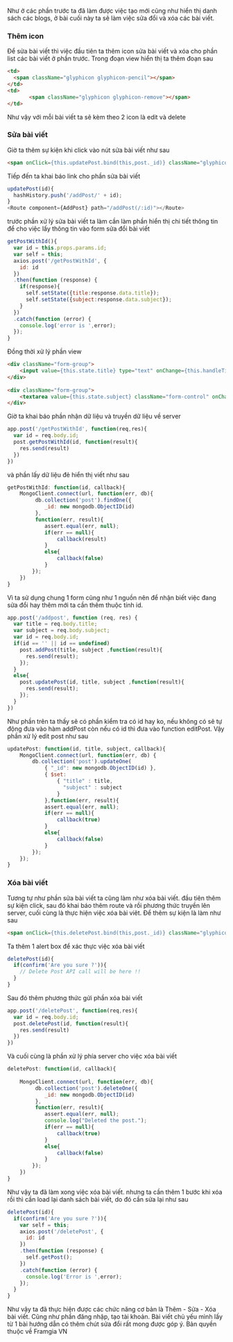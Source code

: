 Như ở các phần trước ta đã làm được việc tạo mới cũng như hiển thị danh sách các blogs, ở bài cuối này ta sẽ làm việc sửa đổi và xóa các bài viết.
### Thêm icon ###
Để sửa bài viết thì việc đầu tiên ta thêm icon sửa bài viết và xóa cho phần list các bài viết ở phần trước.
Trong đoạn view hiển thị ta thêm đoạn sau 
```html
<td>
  <span className="glyphicon glyphicon-pencil"></span>
</td>
<td>
       <span className="glyphicon glyphicon-remove"></span>
</td>
```
Như vậy với mỗi bài viết ta sẽ kèm theo 2 icon là edit và delete
### Sửa bài viết ###
Giờ ta thêm sự kiện khi click vào nút sửa bài viết như sau
```html
<span onClick={this.updatePost.bind(this,post._id)} className="glyphicon glyphicon-pencil"></span>
```
Tiếp đến ta khai báo link cho phần sửa bài viết
```javascript
updatePost(id){
  hashHistory.push('/addPost/' + id);
}
<Route component={AddPost} path="/addPost(/:id)"></Route>
```
 trước phần xử lý sửa bài viết ta làm cần làm phần hiển thị chi tiết thông tin để cho việc lấy thông tin vào form sửa đổi bài viết
```javascript
getPostWithId(){
  var id = this.props.params.id;
  var self = this;
  axios.post('/getPostWithId', {
    id: id
  })
  .then(function (response) {
    if(response){
      self.setState({title:response.data.title});
      self.setState({subject:response.data.subject});  
    }
  })
  .catch(function (error) {
    console.log('error is ',error);
  });
}
```
Đồng thời xử lý phần view 
```html
<div className="form-group">
    <input value={this.state.title} type="text" onChange={this.handleTitleChange} className="form-control" id="title" name="title" placeholder="Title" required />
</div>
                
<div className="form-group">
    <textarea value={this.state.subject} className="form-control" onChange={this.handleSubjectChange} type="textarea" id="subject" placeholder="Subject" maxlength="140" rows="7"></textarea>
</div>
```
Giờ ta khai báo phần nhận dữ liệu và truyền dữ liệu về server
```javascript
app.post('/getPostWithId', function(req,res){
  var id = req.body.id;
  post.getPostWithId(id, function(result){
    res.send(result)
  })
})
```
và phần lấy dữ liệu đẻ hiển thị viết như sau
```javascript
getPostWithId: function(id, callback){
    MongoClient.connect(url, function(err, db){
         db.collection('post').findOne({
            _id: new mongodb.ObjectID(id)
         },
         function(err, result){
            assert.equal(err, null);
            if(err == null){
                callback(result)
            }
            else{
                callback(false)
            }
        });
    })
}
```
Vì ta sử dụng chung 1 form cũng như 1 nguồn nên để nhận biết việc đang sửa đổi hay thêm mới ta cần thêm thuộc tính id.
```javascript
app.post('/addpost', function (req, res) {
  var title = req.body.title;
  var subject = req.body.subject;
  var id = req.body.id;
  if(id == '' || id == undefined)
    post.addPost(title, subject ,function(result){
      res.send(result);
    }); 
  }
  else{
    post.updatePost(id, title, subject ,function(result){
      res.send(result);
    }); 
  }
})
```
Như phần trên ta thấy sẽ có phần kiểm tra có id hay ko, nếu không có sẽ tự động đưa vào hàm addPost còn nếu có id thì đưa vào function editPost.
Vậy phần xử lý edit post như sau
```javascript
updatePost: function(id, title, subject, callback){
    MongoClient.connect(url, function(err, db) {
        db.collection('post').updateOne( 
            { "_id": new mongodb.ObjectID(id) },
            { $set: 
                { "title" : title,
                  "subject" : subject 
                }
            },function(err, result){
            assert.equal(err, null);
            if(err == null){
                callback(true)
            }
            else{
                callback(false)
            }
        });
    });
}
```

### Xóa bài viết ###
Tương tự như phần sửa bài viết ta cũng làm như xóa bài viết. đầu tiên thêm sự kiện click, sau đó khai báo thêm route và rồi phương thức truyền lên server, cuối cùng là thực hiện việc xóa bài viêt.
Để thêm sự kiện là làm như sau
```html
<span onClick={this.deletePost.bind(this,post._id)} className="glyphicon glyphicon-remove"></span>
```
Ta thêm 1 alert box để xác thực việc xóa bài viết
```javascript
deletePost(id){
  if(confirm('Are you sure ?')){
    // Delete Post API call will be here !!
  }
}
```

Sau đó thêm phương thức gửi phần xóa bài viết
```javascript
app.post('/deletePost', function(req,res){
  var id = req.body.id;
  post.deletePost(id, function(result){
    res.send(result)
  })
})
```
Và cuối cùng là phần xử lý phía server cho việc xóa bài viết
```javascript
deletePost: function(id, callback){
 
    MongoClient.connect(url, function(err, db){
         db.collection('post').deleteOne({
            _id: new mongodb.ObjectID(id)
         },
         function(err, result){
            assert.equal(err, null);
            console.log("Deleted the post.");
            if(err == null){
                callback(true)
            }
            else{
                callback(false)
            }
        });
    })
}
```
Như vậy ta đã làm xong việc xóa bài viết. nhưng ta cần thêm 1 bước khi xóa rồi thì cần load lại danh sách bài viết, do đó cần sửa lại như sau
```javascript
deletePost(id){
  if(confirm('Are you sure ?')){
    var self = this;
    axios.post('/deletePost', {
      id: id
    })
    .then(function (response) {
      self.getPost();
    })
    .catch(function (error) {
      console.log('Error is ',error);
    });
  }
}
```

Như vậy ta đã thực hiện được các chức năng cơ bản là Thêm - Sửa - Xóa bài viết. Cũng như phần đăng nhập, tạo tài khoản.
Bài viết chủ yếu mình lấy từ 1 bài hướng dẫn có thêm chút sửa đổi rất mong được góp ý.
Bản quyền thuộc về Framgia VN
